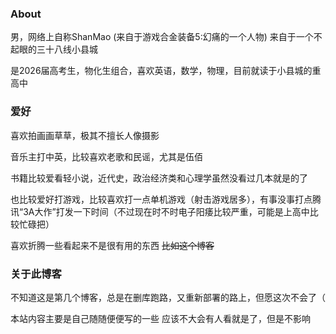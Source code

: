 ### About

男，网络上自称ShanMao (来自于游戏合金装备5:幻痛的一个人物) 来自于一个不起眼的三十八线小县城

是2026届高考生，物化生组合，喜欢英语，数学，物理，目前就读于小县城的重高中

### 爱好

喜欢拍画画草草，极其不擅长人像摄影

音乐主打中英，比较喜欢老歌和民谣，尤其是伍佰

书籍比较爱看轻小说，近代史，政治经济类和心理学虽然没看过几本就是的了

也比较爱好打游戏，比较喜欢打一点单机游戏（射击游戏居多），有事没事打点腾讯“3A大作”打发一下时间（不过现在时不时电子阳痿比较严重，可能是上高中比较忙碌把）

喜欢折腾一些看起来不是很有用的东西 ~~比如这个博客~~

### 关于此博客

不知道这是第几个博客，总是在删库跑路，又重新部署的路上，但愿这次不会了（

本站内容主要是自己随随便便写的一些 应该不大会有人看就是了，但是不影响